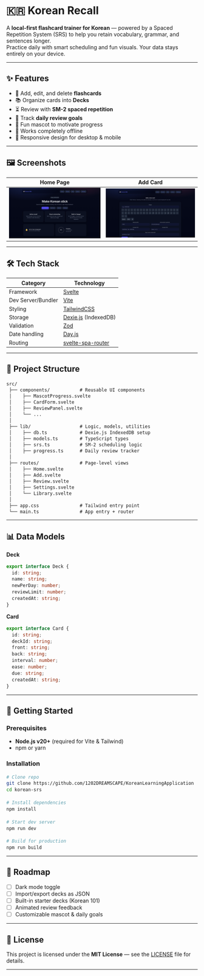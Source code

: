 # 🇰🇷 Korean Recall

A **local-first flashcard trainer for Korean** — powered by a Spaced Repetition System (SRS) to help you retain vocabulary, grammar, and sentences longer.  
Practice daily with smart scheduling and fun visuals. Your data stays entirely on your device.

---

## ✨ Features

- 📝 Add, edit, and delete **flashcards**
- 📚 Organize cards into **Decks**
- ⏳ Review with **SM-2 spaced repetition**
- 📅 Track **daily review goals**
- 🐥 Fun mascot to motivate progress
- 📶 Works completely offline
- 📱 Responsive design for desktop & mobile

---

## 🖼 Screenshots

| Home Page | Add Card |
|-----------|----------|
| ![Home](public/home.png) | ![Add](public/add.png) |

---

## 🛠 Tech Stack

| Category              | Technology                  |
|-----------------------|-----------------------------|
| Framework             | [Svelte](https://svelte.dev/) |
| Dev Server/Bundler    | [Vite](https://vitejs.dev/) |
| Styling               | [TailwindCSS](https://tailwindcss.com/) |
| Storage               | [Dexie.js](https://dexie.org/) (IndexedDB) |
| Validation            | [Zod](https://zod.dev/) |
| Date handling         | [Day.js](https://day.js.org/) |
| Routing               | [svelte-spa-router](https://github.com/ItalyPaleAle/svelte-spa-router) |

---

## 📂 Project Structure

```
src/
 ├── components/           # Reusable UI components
 │    ├── MascotProgress.svelte
 │    ├── CardForm.svelte
 │    ├── ReviewPanel.svelte
 │    └── ...
 │
 ├── lib/                  # Logic, models, utilities
 │    ├── db.ts            # Dexie.js IndexedDB setup
 │    ├── models.ts        # TypeScript types
 │    ├── srs.ts           # SM-2 scheduling logic
 │    ├── progress.ts      # Daily review tracker
 │
 ├── routes/               # Page-level views
 │    ├── Home.svelte
 │    ├── Add.svelte
 │    ├── Review.svelte
 │    ├── Settings.svelte
 │    └── Library.svelte
 │
 ├── app.css               # Tailwind entry point
 └── main.ts               # App entry + router
```

---

## 📊 Data Models

**Deck**
```ts
export interface Deck {
  id: string;
  name: string;
  newPerDay: number;
  reviewLimit: number;
  createdAt: string;
}
```

**Card**
```ts
export interface Card {
  id: string;
  deckId: string;
  front: string;
  back: string;
  interval: number;
  ease: number;
  due: string;
  createdAt: string;
}
```

---

## 🚀 Getting Started

### Prerequisites
- **Node.js v20+** (required for Vite & Tailwind)
- npm or yarn

### Installation
```bash
# Clone repo
git clone https://github.com/1202DREAMSCAPE/KoreanLearningApplication
cd korean-srs

# Install dependencies
npm install

# Start dev server
npm run dev

# Build for production
npm run build
```

---

## 🔮 Roadmap

- [ ] Dark mode toggle  
- [ ] Import/export decks as JSON  
- [ ] Built-in starter decks (Korean 101)  
- [ ] Animated review feedback  
- [ ] Customizable mascot & daily goals  

---

## 📄 License

This project is licensed under the **MIT License** — see the [LICENSE](LICENSE) file for details.

---
